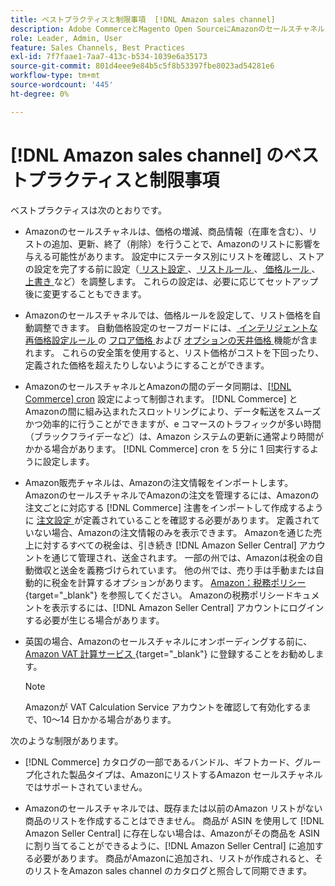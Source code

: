 ```yaml
---
title: ベストプラクティスと制限事項  [!DNL Amazon sales channel]
description: Adobe CommerceとMagento Open SourceにAmazonのセールスチャネルを使用する際のベストプラクティスと制限事項を確認します。
role: Leader, Admin, User
feature: Sales Channels, Best Practices
exl-id: 7f7faae1-7aa7-413c-b534-1039e6a35173
source-git-commit: 801d4eee9e84b5c5f8b53397fbe8023ad54281e6
workflow-type: tm+mt
source-wordcount: '445'
ht-degree: 0%

---
```


# [!DNL Amazon sales channel] のベストプラクティスと制限事項

ベストプラクティスは次のとおりです。

- Amazonのセールスチャネルは、価格の増減、商品情報（在庫を含む）、リストの追加、更新、終了（削除）を行うことで、Amazonのリストに影響を与える可能性があります。 設定中にステータス別にリストを確認し、ストアの設定を完了する前に設定（[ リスト設定 ](./listing-settings.md)、[ リストルール ](./listing-rules.md)、[ 価格ルール ](./pricing-products.md)、[ 上書き ](./overrides.md) など）を調整します。 これらの設定は、必要に応じてセットアップ後に変更することもできます。

- Amazonのセールスチャネルでは、価格ルールを設定して、リスト価格を自動調整できます。 自動価格設定のセーフガードには、[ インテリジェントな再価格設定ルール ](./floor-price.md) の [ フロア価格 ](./optional-ceiling-price.md) および [ オプションの天井価格 ](./intelligent-repricing-rules.md) 機能が含まれます。 これらの安全策を使用すると、リスト価格がコストを下回ったり、定義された価格を超えたりしないようにすることができます。

- AmazonのセールスチャネルとAmazonの間のデータ同期は、[[!DNL Commerce] cron](https://experienceleague.adobe.com/docs/commerce-admin/systems/tools/cron.html) 設定によって制御されます。 [!DNL Commerce] とAmazonの間に組み込まれたスロットリングにより、データ転送をスムーズかつ効率的に行うことができますが、e コマースのトラフィックが多い時間（ブラックフライデーなど）は、Amazon システムの更新に通常より時間がかかる場合があります。 [!DNL Commerce] cron を 5 分に 1 回実行するように設定します。

- Amazon販売チャネルは、Amazonの注文情報をインポートします。 AmazonのセールスチャネルでAmazonの注文を管理するには、Amazonの注文ごとに対応する [!DNL Commerce] 注書をインポートして作成するように [ 注文設定 ](./order-settings.md) が定義されていることを確認する必要があります。 定義されていない場合、Amazonの注文情報のみを表示できます。 Amazonを通じた売上に対するすべての税金は、引き続き [!DNL Amazon Seller Central] アカウントを通じて管理され、送金されます。 一部の州では、Amazonは税金の自動徴収と送金を義務づけられています。 他の州では、売り手は手動または自動的に税金を計算するオプションがあります。 [Amazon：税務ポリシー ](https://sellercentral.amazon.com/gp/help/external/help.html?itemID=200405820&amp;language=en_US/){target="_blank"} を参照してください。 Amazonの税務ポリシードキュメントを表示するには、[!DNL Amazon Seller Central] アカウントにログインする必要が生じる場合があります。

- 英国の場合、Amazonのセールスチャネルにオンボーディングする前に、[Amazon VAT 計算サービス ](https://sell.amazon.co.uk/learn/vat-resources/){target="_blank"} に登録することをお勧めします。

  >[!NOTE]
  >
  >Amazonが VAT Calculation Service アカウントを確認して有効化するまで、10～14 日かかる場合があります。

次のような制限があります。

- [!DNL Commerce] カタログの一部であるバンドル、ギフトカード、グループ化された製品タイプは、AmazonにリストするAmazon セールスチャネルではサポートされていません。

- Amazonのセールスチャネルでは、既存または以前のAmazon リストがない商品のリストを作成することはできません。 商品が ASIN を使用して [!DNL Amazon Seller Central] に存在しない場合は、Amazonがその商品を ASIN に割り当てることができるように、[!DNL Amazon Seller Central] に追加する必要があります。 商品がAmazonに追加され、リストが作成されると、そのリストをAmazon sales channel のカタログと照合して同期できます。
